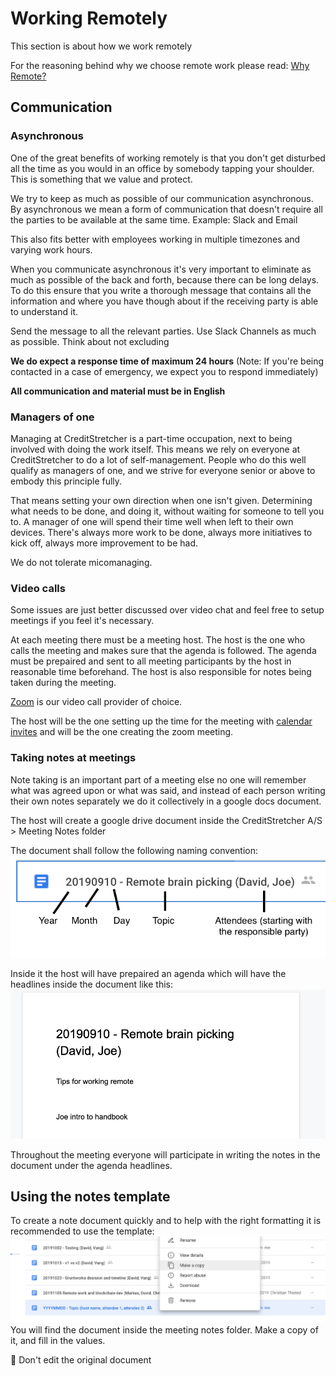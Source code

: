 # Working Remotely

This section is about how we work remotely

For the reasoning behind why we choose remote work please read: [Why Remote?](https://github.com/creditstretcher/handbook/blob/master/why-remote.md)


## Communication

### Asynchronous

One of the great benefits of working remotely is that you don't get disturbed all the time as you would in an office by somebody tapping your shoulder. This is something that we value and protect. 

We try to keep as much as possible of our communication asynchronous. By asynchronous we mean a form of communication that doesn't require all the parties to be available at the same time. 
Example: Slack and Email

This also fits better with employees working in multiple timezones and varying work hours.


When you communicate asynchronous it's very important to eliminate as much as possible of the back and forth, because there can be long delays. To do this ensure that you write a thorough message that contains all the information and where you have though about if the receiving party is able to understand it.

Send the message to all the relevant parties. Use Slack Channels as much as possible. Think about not excluding 

**We do expect a response time of maximum 24 hours**
(Note: If you're being contacted in a case of emergency, we expect you to respond immediately)

**All communication and material must be in English**

### Managers of one

Managing at CreditStretcher is a part-time occupation, next to being involved with doing the work itself. This means we rely on everyone at CreditStretcher to do a lot of self-management. People who do this well qualify as managers of one, and we strive for everyone senior or above to embody this principle fully.

That means setting your own direction when one isn't given. Determining what needs to be done, and doing it, without waiting for someone to tell you to. A manager of one will spend their time well when left to their own devices. There's always more work to be done, always more initiatives to kick off, always more improvement to be had.

We do not tolerate micomanaging.

### Video calls
Some issues are just better discussed over video chat and feel free to setup meetings if you feel it's necessary.

At each meeting there must be a meeting host. The host is the one who calls the meeting and makes sure that the agenda is followed. The agenda must be prepaired and sent to all meeting participants by the host in reasonable time beforehand. The host is also responsible for notes being taken during the meeting. 

[Zoom](https://github.com/creditstretcher/handbook/blob/master/tools.md#zoom) is our video call provider of choice. 

The host will be the one setting up the time for the meeting with [calendar invites](https://github.com/creditstretcher/handbook/blob/master/tools.md#calendar) and will be the one creating the zoom meeting.

### Taking notes at meetings

Note taking is an important part of a meeting else no one will remember what was agreed upon or what was said, and instead of each person writing their own notes separately we do it collectively in a google docs document.

The host will create a google drive document inside the CreditStretcher A/S > Meeting Notes folder

The document shall follow the following naming convention:
![alt Meeting notes naming](https://github.com/creditstretcher/handbook/blob/master/assets/images/meeting-notes-naming.png?raw=true)

Inside it the host will have prepaired an agenda which will have the headlines inside the document like this:
![alt Meeting notes agenda](https://github.com/creditstretcher/handbook/blob/master/assets/images/meeting-notes-agenda.png?raw=true)

Throughout the meeting everyone will participate in writing the notes in the document under the agenda headlines.

## Using the notes template
To create a note document quickly and to help with the right formatting it is recommended to use the template:
![alt Meeting notes template](https://github.com/creditstretcher/handbook/blob/master/assets/images/meeting-notes-template.png?raw=true)
You will find the document inside the meeting notes folder. Make a copy of it, and fill in the values.

🚫 Don't edit the original document 
